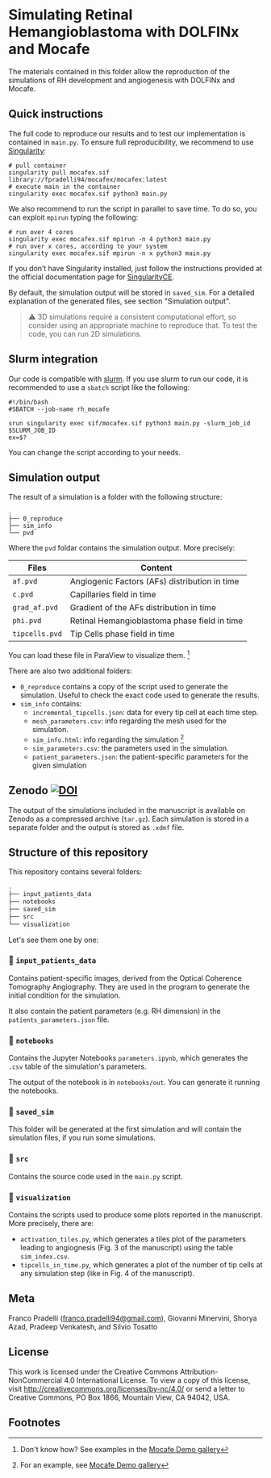 # Simulating Retinal Hemangioblastoma with DOLFINx and Mocafe
The materials contained in this folder allow the reproduction of the simulations of RH development
and angiogenesis with DOLFINx and Mocafe.

## Quick instructions
The full code to reproduce our results and to test our implementation is contained in  `main.py`. 
To ensure full reproducibility, we recommend to use [Singularity](https://github.com/sylabs/singularity):

```shell
# pull container
singularity pull mocafex.sif library://fpradelli94/mocafex/mocafex:latest
# execute main in the container
singularity exec mocafex.sif python3 main.py
```

We also recommend to run the script in parallel to save time. To do so, you can exploit `mpirun` typing the following:
```shell
# run over 4 cores
singularity exec mocafex.sif mpirun -n 4 python3 main.py
# run over x cores, according to your system
singularity exec mocafex.sif mpirun -n x python3 main.py
```

If you don’t have Singularity installed, just follow the instructions provided at the official documentation page for 
[SingularityCE](https://sylabs.io/docs/).

By default, the simulation output will be stored in `saved_sim`. For a detailed explanation of the generated files, 
see section "Simulation output".

> :warning: 3D simulations require a consistent computational effort, so consider using an 
> appropriate machine to reproduce that. To test the code, you can run 2D simulations.

## Slurm integration
Our code is compatible with [slurm](https://slurm.schedmd.com/documentation.html). If you use slurm to run
our code, it is recommended to use a `sbatch` script like the following:

```shell
#!/bin/bash
#SBATCH --job-name rh_mocafe

srun singularity exec sif/mocafex.sif python3 main.py -slurm_job_id $SLURM_JOB_ID
ex=$?
```

You can change the script according to your needs.

## Simulation output
The result of a simulation is a folder with the following structure:
```shell
.
├── 0_reproduce
├── sim_info
└── pvd
```
Where the `pvd` foldar contains the simulation output. More precisely:

| Files                            | Content                                       |
|----------------------------------|-----------------------------------------------|
| `af.pvd`               | Angiogenic Factors (AFs) distribution in time |
| `c.pvd`                 | Capillaries field in time                     |
| `grad_af.pvd`     | Gradient of the AFs distribution in time      |
| `phi.pvd`             | Retinal Hemangioblastoma phase field in time  |
| `tipcells.pvd` | Tip Cells phase field in time                 |

You can load these file in ParaView to visualize them. [^1]

There are also two additional folders:
- `0_reproduce` contains a copy of the script used to generate the simulation. 
Useful to check the exact code used to generate the results.
- `sim_info` contains:
  - `incremental_tipcells.json`: data for every tip cell at each time step.
  - `mesh_parameters.csv`: info regarding the mesh used for the simulation.
  - `sim_info.html`: info regarding the simulation [^2]
  - `sim_parameters.csv`: the parameters used in the simulation.
  - `patient_parameters.json`: the patient-specific parameters for the given simulation

## Zenodo [![DOI](https://zenodo.org/badge/DOI/10.5281/zenodo.7330072.svg)](https://doi.org/10.5281/zenodo.7330072)

The output of the simulations included in the manuscript is available on Zenodo as a compressed archive (`tar.gz`). Each simulation is stored in a separate folder and the output is stored as `.xdmf` file. 

## Structure of this repository
This repository contains several folders:

```bash
.
├── input_patients_data
├── notebooks
├── saved_sim
├── src
└── visualization
```

Let's see them one by one: 

### :file_folder: `input_patients_data`
Contains patient-specific images, derived from the Optical Coherence Tomography Angiography. They are 
used in the program to generate the initial condition for the simulation. 

It also contain the patient parameters (e.g. RH dimension) in the `patients_parameters.json` file.

### :file_folder: `notebooks`
Contains the Jupyter Notebooks `parameters.ipynb`, which generates the `.csv` table of the simulation's parameters.

The output of the notebook is in `notebooks/out`. You can generate it running the notebooks. 

### :file_folder: `saved_sim`
This folder will be generated at the first simulation and will contain the simulation files, if you run some 
simulations.

### :file_folder: `src`
Contains the source code used in the `main.py` script. 

### :file_folder: `visualization`
Contains the scripts used to produce some plots reported in the manuscript. More precisely, there are:

- `activation_tiles.py`, which generates a tiles plot of the parameters leading to angiognesis (Fig. 3 of the manuscript)
using the table `sim_index.csv`.
- `tipcells_in_time.py`, which generates a plot of the number of tip cells at any simulation step (like in Fig. 4 of the 
manuscript).

## Meta
Franco Pradelli (franco.pradelli94@gmail.com), Giovanni Minervini, Shorya Azad, Pradeep Venkatesh, and Silvio Tosatto  

## License
This work is licensed under the Creative Commons Attribution-NonCommercial 4.0 International License. 
To view a copy of this license, visit http://creativecommons.org/licenses/by-nc/4.0/ or send a letter to Creative Commons, PO Box 1866, Mountain View, CA 94042, USA.

## Footnotes

[^1]: Don't know how? See examples in the [Mocafe Demo gallery](https://biocomputingup.github.io/mocafe/build/html/demo_doc/angiogenesis_3d.html#visualize-the-result-with-paraview)

[^2]: For an example, see [Mocafe Demo gallery](https://biocomputingup.github.io/mocafe/build/html/demo_doc/multiple_pc_simulations.html#sphx-glr-demo-doc-multiple-pc-simulations-py)